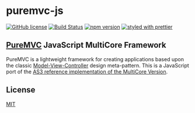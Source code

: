 # puremvc-js

[![GitHub license](https://img.shields.io/badge/license-MIT-green.svg)](https://github.com/koreezgames/puremvc-js/blob/master/LICENSE)
[![Build Status](https://secure.travis-ci.org/koreezgames/puremvc-js.svg?branch=master)](https://travis-ci.org/koreezgames/puremvc-js)
[![npm version](https://badge.fury.io/js/%40koreez%2Fpure-mvc.svg)](https://badge.fury.io/js/%40koreez%2Fpure-mvc)
[![styled with prettier](https://img.shields.io/badge/styled_with-prettier-ff69b4.svg)](https://github.com/prettier/prettier)

## [PureMVC](http://puremvc.github.com/) JavaScript MultiCore Framework

PureMVC is a lightweight framework for creating applications based upon the classic [Model-View-Controller](http://en.wikipedia.org/wiki/Model-view-controller) design meta-pattern. This is a JavaScript port of the [AS3 reference implementation of the MultiCore Version](https://github.com/PureMVC/puremvc-as3-multicore-framework/wiki).

## License

[MIT](LICENSE)
